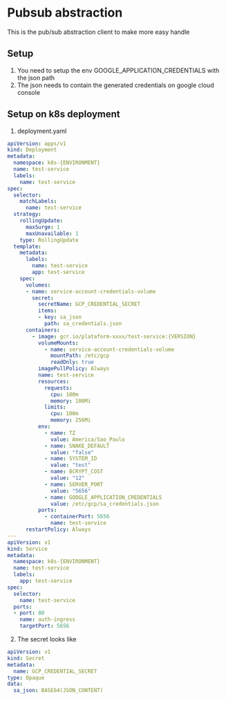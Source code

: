 # Pubsub abstraction
This is the pub/sub abstraction client to make more easy handle

## Setup
1. You need to setup the env GOOGLE_APPLICATION_CREDENTIALS with the json path
2. The json needs to contain the generated credentials on google cloud console

## Setup on k8s deployment
1. deployment.yaml
```yaml
apiVersion: apps/v1
kind: Deployment
metadata:
  namespace: k8s-{ENVIRONMENT}
  name: test-service
  labels:
    name: test-service
spec:
  selector:
    matchLabels:
      name: test-service
  strategy:
    rollingUpdate:
      maxSurge: 1
      maxUnavailable: 1
    type: RollingUpdate
  template:
    metadata:
      labels:
        name: test-service
        app: test-service
    spec:
      volumes:
      - name: service-account-credentials-volume
        secret:
          secretName: GCP_CREDENTIAL_SECRET
          items:
          - key: sa_json
            path: sa_credentials.json
      containers:
        - image: gcr.io/plataform-xxxx/test-service:{VERSION}
          volumeMounts:
            - name: service-account-credentials-volume
              mountPath: /etc/gcp
              readOnly: true
          imagePullPolicy: Always
          name: test-service
          resources:
            requests:
              cpu: 100m
              memory: 100Mi
            limits:
              cpu: 100m
              memory: 256Mi
          env:
            - name: TZ
              value: America/Sao_Paulo
            - name: SNAKE_DEFAULT
              value: "false"
            - name: SYSTEM_ID
              value: "test"
            - name: BCRYPT_COST
              value: "12"
            - name: SERVER_PORT
              value: "5656"  
            - name: GOOGLE_APPLICATION_CREDENTIALS
              value: /etc/gcp/sa_credentials.json
          ports:
            - containerPort: 5656
              name: test-service
      restartPolicy: Always
---
apiVersion: v1
kind: Service
metadata:
  namespace: k8s-{ENVIRONMENT}
  name: test-service
  labels:
    app: test-service
spec:
  selector:
    name: test-service
  ports:
  - port: 80
    name: auth-ingress
    targetPort: 5656

```

2. The secret looks like
```yaml
apiVersion: v1
kind: Secret
metadata:
  name: GCP_CREDENTIAL_SECRET
type: Opaque
data:
  sa_json: BASE64(JSON_CONTENT)

```